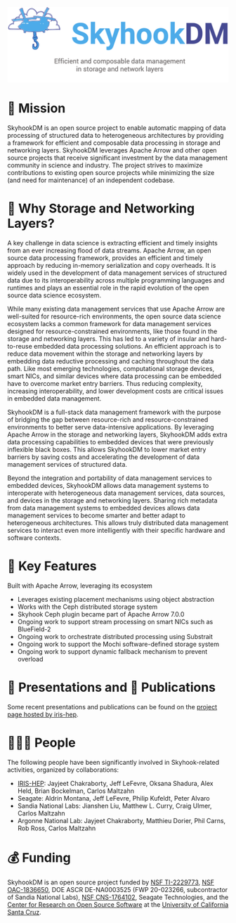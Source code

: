 <!--
**skyhookdm/.github** is a ✨ _special_ ✨ repository because its `profile/README.md` (this file) appears on the organization's GitHub profile.
-->

<img src="/profile/skyhooklogo.png">

# 🚀 Mission

SkyhookDM is an open source project to enable automatic mapping of data processing of structured data to heterogeneous architectures by providing a framework for efficient and composable data processing in storage and networking layers. SkyhookDM leverages Apache Arrow and other open source projects that receive significant investment by the data management community in science and industry. The project strives to maximize contributions to existing open source projects while minimizing the size (and need for maintenance) of an independent codebase.

# 🤔 Why Storage and Networking Layers?

A key challenge in data science is extracting efficient and timely insights from an ever increasing flood of data streams. Apache Arrow, an open source data processing framework, provides an efficient and timely approach by reducing in-memory serialization and copy overheads. It is widely used in the development of data management services of structured data due to its interoperability across multiple programming languages and runtimes and plays an essential role in the rapid evolution of the open source data science ecosystem. 

While many existing data management services that use Apache Arrow are well-suited for resource-rich environments, the open source data science ecosystem lacks a common framework for data management services designed for resource-constrained environments, like those found in the storage and networking layers. This has led to a variety of insular and hard-to-reuse embedded data processing solutions. An efficient approach is to reduce data movement within the storage and networking layers by embedding data reductive processing and caching throughout the data path. Like most emerging technologies, computational storage devices, smart NICs, and similar devices where data processing can be embedded have to overcome market entry barriers. Thus reducing complexity, increasing interoperability, and lower development costs are critical issues in embedded data management.

SkyhookDM is a full-stack data management framework with the purpose of bridging the gap between resource-rich and resource-constrained environments to better serve data-intensive applications. By leveraging Apache Arrow in the storage and networking layers, SkyhookDM adds extra data processing capabilities to embedded devices that were previously inflexible black boxes. This allows SkyhookDM to lower market entry barriers by saving costs and accelerating the development of data management services of structured data.

Beyond the integration and portability of data management services to embedded devices, SkyhookDM allows data management systems to interoperate with heterogeneous data management services, data sources, and devices in the storage and networking layers. Sharing rich metadata from data management systems to embedded devices allows data management services to become smarter and better adapt to heterogeneous architectures. This allows truly distributed data management services to interact even more intelligently with their specific hardware and software contexts.

# 💎 Key Features

Built with Apache Arrow, leveraging its ecosystem
- Leverages existing placement mechanisms using object abstraction
- Works with the Ceph distributed storage system
- Skyhook Ceph plugin became part of Apache Arrow 7.0.0
- Ongoing work to support stream processing on smart NICs such as BlueField-2
- Ongoing work to orchestrate distributed processing using Substrait
- Ongoing work to support the Mochi software-defined storage system 
- Ongoing work to support dynamic fallback mechanism to prevent overload

# 🎤 Presentations and 📝 Publications

Some recent presentations and publications can be found on the [project page hosted by iris-hep][proj-skyhookdm].

# 🧑‍🤝‍🧑 People

The following people have been significantly involved in Skyhook-related activities, organized by collaborations:

- [IRIS-HEP](https://iris-hep.org): Jayjeet Chakraborty, Jeff LeFevre, Oksana Shadura, Alex Held, Brian Bockelman, Carlos Maltzahn
- Seagate: Aldrin Montana, Jeff LeFevre, Philip Kufeldt, Peter Alvaro
- Sandia National Labs: Jianshen Liu, Matthew L. Curry, Craig Ulmer, Carlos Maltzahn
- Argonne National Lab: Jayjeet Chakraborty, Matthieu Dorier, Phil Carns, Rob Ross, Carlos Maltzahn

# 💰 Funding

SkyhookDM is an open source project funded by [NSF TI-2229773](https://www.nsf.gov/awardsearch/showAward?AWD_ID=2229773), [NSF OAC-1836650](https://www.nsf.gov/awardsearch/showAward?AWD_ID=1836650), DOE ASCR DE-NA0003525 (FWP 20-023266, subcontractor of Sandia National Labs), [NSF CNS-1764102](https://www.nsf.gov/awardsearch/showAward?AWD_ID=1764102), Seagate Technologies, and the [Center for Research on Open Source Software][web-cross] at the [University of California Santa Cruz][web-ucsc].

<!-- Resources -->
[web-cross]:       https://cross.ucsc.edu/
[web-ucsc]:        https://www.ucsc.edu/

[proj-skyhookdm]:  https://iris-hep.org/projects/skyhookdm.html

[people-maltzahn]: https://users.soe.ucsc.edu/~carlosm/dev/
[people-lefevre]:  https://users.soe.ucsc.edu/~jlefevre/

[community-arrow]: https://arrow.apache.org/community/
